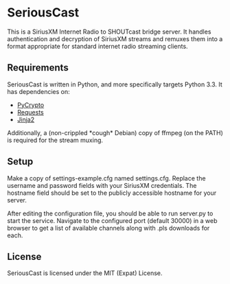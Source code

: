 # SeriousCast

This is a SiriusXM Internet Radio to SHOUTcast bridge server.
It handles authentication and decryption of SiriusXM streams and remuxes them
into a format appropriate for standard internet radio streaming clients.

## Requirements

SeriousCast is written in Python, and more specifically targets Python 3.3.
It has dependencies on:
* [PyCrypto](https://www.dlitz.net/software/pycrypto/)
* [Requests](http://docs.python-requests.org/en/latest/)
* [Jinja2](http://jinja.pocoo.org/docs/)

Additionally, a (non-crippled \*cough\* Debian) copy of ffmpeg (on the PATH) is
required for the stream muxing.

## Setup

Make a copy of settings-example.cfg named settings.cfg. Replace the username and
password fields with your SiriusXM credentials. The hostname field should be
set to the publicly accessible hostname for your server.

After editing the configuration file, you should be able to run server.py
to start the service. Navigate to the configured port (default 30000) in a web
browser to get a list of available channels along with .pls downloads for each.

## License

SeriousCast is licensed under the MIT (Expat) License.
